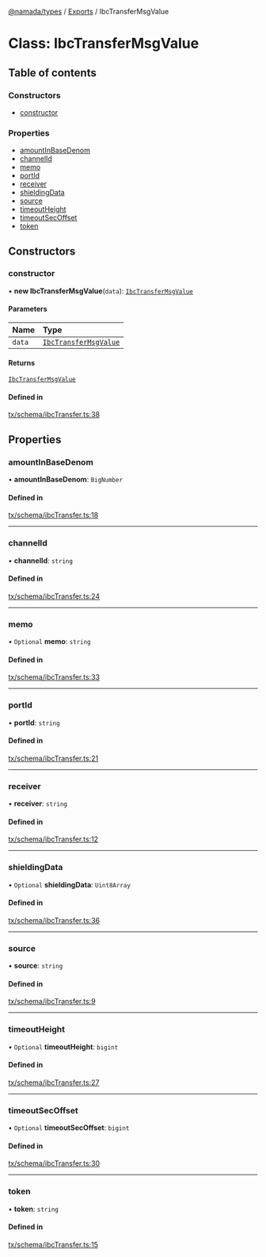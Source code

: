[@namada/types](../README.md) / [Exports](../modules.md) / IbcTransferMsgValue

# Class: IbcTransferMsgValue

## Table of contents

### Constructors

- [constructor](IbcTransferMsgValue.md#constructor)

### Properties

- [amountInBaseDenom](IbcTransferMsgValue.md#amountinbasedenom)
- [channelId](IbcTransferMsgValue.md#channelid)
- [memo](IbcTransferMsgValue.md#memo)
- [portId](IbcTransferMsgValue.md#portid)
- [receiver](IbcTransferMsgValue.md#receiver)
- [shieldingData](IbcTransferMsgValue.md#shieldingdata)
- [source](IbcTransferMsgValue.md#source)
- [timeoutHeight](IbcTransferMsgValue.md#timeoutheight)
- [timeoutSecOffset](IbcTransferMsgValue.md#timeoutsecoffset)
- [token](IbcTransferMsgValue.md#token)

## Constructors

### constructor

• **new IbcTransferMsgValue**(`data`): [`IbcTransferMsgValue`](IbcTransferMsgValue.md)

#### Parameters

| Name | Type |
| :------ | :------ |
| `data` | [`IbcTransferMsgValue`](IbcTransferMsgValue.md) |

#### Returns

[`IbcTransferMsgValue`](IbcTransferMsgValue.md)

#### Defined in

[tx/schema/ibcTransfer.ts:38](https://github.com/anoma/namada-interface/blob/9724dc7fb547e95a72df1eb06aecb9fed2c6a05b/packages/types/src/tx/schema/ibcTransfer.ts#L38)

## Properties

### amountInBaseDenom

• **amountInBaseDenom**: `BigNumber`

#### Defined in

[tx/schema/ibcTransfer.ts:18](https://github.com/anoma/namada-interface/blob/9724dc7fb547e95a72df1eb06aecb9fed2c6a05b/packages/types/src/tx/schema/ibcTransfer.ts#L18)

___

### channelId

• **channelId**: `string`

#### Defined in

[tx/schema/ibcTransfer.ts:24](https://github.com/anoma/namada-interface/blob/9724dc7fb547e95a72df1eb06aecb9fed2c6a05b/packages/types/src/tx/schema/ibcTransfer.ts#L24)

___

### memo

• `Optional` **memo**: `string`

#### Defined in

[tx/schema/ibcTransfer.ts:33](https://github.com/anoma/namada-interface/blob/9724dc7fb547e95a72df1eb06aecb9fed2c6a05b/packages/types/src/tx/schema/ibcTransfer.ts#L33)

___

### portId

• **portId**: `string`

#### Defined in

[tx/schema/ibcTransfer.ts:21](https://github.com/anoma/namada-interface/blob/9724dc7fb547e95a72df1eb06aecb9fed2c6a05b/packages/types/src/tx/schema/ibcTransfer.ts#L21)

___

### receiver

• **receiver**: `string`

#### Defined in

[tx/schema/ibcTransfer.ts:12](https://github.com/anoma/namada-interface/blob/9724dc7fb547e95a72df1eb06aecb9fed2c6a05b/packages/types/src/tx/schema/ibcTransfer.ts#L12)

___

### shieldingData

• `Optional` **shieldingData**: `Uint8Array`

#### Defined in

[tx/schema/ibcTransfer.ts:36](https://github.com/anoma/namada-interface/blob/9724dc7fb547e95a72df1eb06aecb9fed2c6a05b/packages/types/src/tx/schema/ibcTransfer.ts#L36)

___

### source

• **source**: `string`

#### Defined in

[tx/schema/ibcTransfer.ts:9](https://github.com/anoma/namada-interface/blob/9724dc7fb547e95a72df1eb06aecb9fed2c6a05b/packages/types/src/tx/schema/ibcTransfer.ts#L9)

___

### timeoutHeight

• `Optional` **timeoutHeight**: `bigint`

#### Defined in

[tx/schema/ibcTransfer.ts:27](https://github.com/anoma/namada-interface/blob/9724dc7fb547e95a72df1eb06aecb9fed2c6a05b/packages/types/src/tx/schema/ibcTransfer.ts#L27)

___

### timeoutSecOffset

• `Optional` **timeoutSecOffset**: `bigint`

#### Defined in

[tx/schema/ibcTransfer.ts:30](https://github.com/anoma/namada-interface/blob/9724dc7fb547e95a72df1eb06aecb9fed2c6a05b/packages/types/src/tx/schema/ibcTransfer.ts#L30)

___

### token

• **token**: `string`

#### Defined in

[tx/schema/ibcTransfer.ts:15](https://github.com/anoma/namada-interface/blob/9724dc7fb547e95a72df1eb06aecb9fed2c6a05b/packages/types/src/tx/schema/ibcTransfer.ts#L15)
